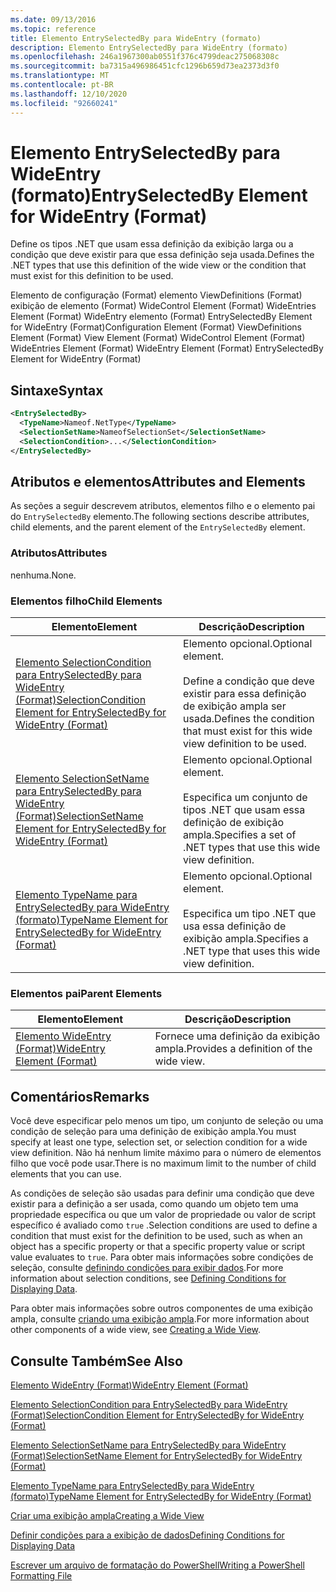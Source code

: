 ```yaml
---
ms.date: 09/13/2016
ms.topic: reference
title: Elemento EntrySelectedBy para WideEntry (formato)
description: Elemento EntrySelectedBy para WideEntry (formato)
ms.openlocfilehash: 246a1967300ab0551f376c4799deac275068308c
ms.sourcegitcommit: ba7315a496986451cfc1296b659d73ea2373d3f0
ms.translationtype: MT
ms.contentlocale: pt-BR
ms.lasthandoff: 12/10/2020
ms.locfileid: "92660241"
---
```

# <a name="entryselectedby-element-for-wideentry-format"></a><span data-ttu-id="fbed7-103">Elemento EntrySelectedBy para WideEntry (formato)</span><span class="sxs-lookup"><span data-stu-id="fbed7-103">EntrySelectedBy Element for WideEntry (Format)</span></span>

<span data-ttu-id="fbed7-104">Define os tipos .NET que usam essa definição da exibição larga ou a condição que deve existir para que essa definição seja usada.</span><span class="sxs-lookup"><span data-stu-id="fbed7-104">Defines the .NET types that use this definition of the wide view or the condition that must exist for this definition to be used.</span></span>

<span data-ttu-id="fbed7-105">Elemento de configuração (Format) elemento ViewDefinitions (Format) exibição de elemento (Format) WideControl Element (Format) WideEntries Element (Format) WideEntry elemento (Format) EntrySelectedBy Element for WideEntry (Format)</span><span class="sxs-lookup"><span data-stu-id="fbed7-105">Configuration Element (Format) ViewDefinitions Element (Format) View Element (Format) WideControl Element (Format) WideEntries Element (Format) WideEntry Element (Format) EntrySelectedBy Element for WideEntry (Format)</span></span>

## <a name="syntax"></a><span data-ttu-id="fbed7-106">Sintaxe</span><span class="sxs-lookup"><span data-stu-id="fbed7-106">Syntax</span></span>

```xml
<EntrySelectedBy>
  <TypeName>Nameof.NetType</TypeName>
  <SelectionSetName>NameofSelectionSet</SelectionSetName>
  <SelectionCondition>...</SelectionCondition>
</EntrySelectedBy>
```

## <a name="attributes-and-elements"></a><span data-ttu-id="fbed7-107">Atributos e elementos</span><span class="sxs-lookup"><span data-stu-id="fbed7-107">Attributes and Elements</span></span>

<span data-ttu-id="fbed7-108">As seções a seguir descrevem atributos, elementos filho e o elemento pai do `EntrySelectedBy` elemento.</span><span class="sxs-lookup"><span data-stu-id="fbed7-108">The following sections describe attributes, child elements, and the parent element of the `EntrySelectedBy` element.</span></span>

### <a name="attributes"></a><span data-ttu-id="fbed7-109">Atributos</span><span class="sxs-lookup"><span data-stu-id="fbed7-109">Attributes</span></span>

<span data-ttu-id="fbed7-110">nenhuma.</span><span class="sxs-lookup"><span data-stu-id="fbed7-110">None.</span></span>

### <a name="child-elements"></a><span data-ttu-id="fbed7-111">Elementos filho</span><span class="sxs-lookup"><span data-stu-id="fbed7-111">Child Elements</span></span>

|<span data-ttu-id="fbed7-112">Elemento</span><span class="sxs-lookup"><span data-stu-id="fbed7-112">Element</span></span>|<span data-ttu-id="fbed7-113">Descrição</span><span class="sxs-lookup"><span data-stu-id="fbed7-113">Description</span></span>|
|-------------|-----------------|
|[<span data-ttu-id="fbed7-114">Elemento SelectionCondition para EntrySelectedBy para WideEntry (Format)</span><span class="sxs-lookup"><span data-stu-id="fbed7-114">SelectionCondition Element for EntrySelectedBy for WideEntry (Format)</span></span>](./selectioncondition-element-for-entryselectedby-for-widecontrol-format.md)|<span data-ttu-id="fbed7-115">Elemento opcional.</span><span class="sxs-lookup"><span data-stu-id="fbed7-115">Optional element.</span></span><br /><br /> <span data-ttu-id="fbed7-116">Define a condição que deve existir para essa definição de exibição ampla ser usada.</span><span class="sxs-lookup"><span data-stu-id="fbed7-116">Defines the condition that must exist for this wide view definition to be used.</span></span>|
|[<span data-ttu-id="fbed7-117">Elemento SelectionSetName para EntrySelectedBy para WideEntry (Format)</span><span class="sxs-lookup"><span data-stu-id="fbed7-117">SelectionSetName Element for EntrySelectedBy for WideEntry (Format)</span></span>](./selectionsetname-element-for-entryselectedby-for-widecontrol-format.md)|<span data-ttu-id="fbed7-118">Elemento opcional.</span><span class="sxs-lookup"><span data-stu-id="fbed7-118">Optional element.</span></span><br /><br /> <span data-ttu-id="fbed7-119">Especifica um conjunto de tipos .NET que usam essa definição de exibição ampla.</span><span class="sxs-lookup"><span data-stu-id="fbed7-119">Specifies a set of .NET types that use this wide view definition.</span></span>|
|[<span data-ttu-id="fbed7-120">Elemento TypeName para EntrySelectedBy para WideEntry (formato)</span><span class="sxs-lookup"><span data-stu-id="fbed7-120">TypeName Element for EntrySelectedBy for WideEntry (Format)</span></span>](./typename-element-for-entryselectedby-for-wideentry-format.md)|<span data-ttu-id="fbed7-121">Elemento opcional.</span><span class="sxs-lookup"><span data-stu-id="fbed7-121">Optional element.</span></span><br /><br /> <span data-ttu-id="fbed7-122">Especifica um tipo .NET que usa essa definição de exibição ampla.</span><span class="sxs-lookup"><span data-stu-id="fbed7-122">Specifies a .NET type that uses this wide view definition.</span></span>|

### <a name="parent-elements"></a><span data-ttu-id="fbed7-123">Elementos pai</span><span class="sxs-lookup"><span data-stu-id="fbed7-123">Parent Elements</span></span>

|<span data-ttu-id="fbed7-124">Elemento</span><span class="sxs-lookup"><span data-stu-id="fbed7-124">Element</span></span>|<span data-ttu-id="fbed7-125">Descrição</span><span class="sxs-lookup"><span data-stu-id="fbed7-125">Description</span></span>|
|-------------|-----------------|
|[<span data-ttu-id="fbed7-126">Elemento WideEntry (Format)</span><span class="sxs-lookup"><span data-stu-id="fbed7-126">WideEntry Element (Format)</span></span>](./wideentry-element-for-widecontrol-format.md)|<span data-ttu-id="fbed7-127">Fornece uma definição da exibição ampla.</span><span class="sxs-lookup"><span data-stu-id="fbed7-127">Provides a definition of the wide view.</span></span>|

## <a name="remarks"></a><span data-ttu-id="fbed7-128">Comentários</span><span class="sxs-lookup"><span data-stu-id="fbed7-128">Remarks</span></span>

<span data-ttu-id="fbed7-129">Você deve especificar pelo menos um tipo, um conjunto de seleção ou uma condição de seleção para uma definição de exibição ampla.</span><span class="sxs-lookup"><span data-stu-id="fbed7-129">You must specify at least one type, selection set, or selection condition for a wide view definition.</span></span> <span data-ttu-id="fbed7-130">Não há nenhum limite máximo para o número de elementos filho que você pode usar.</span><span class="sxs-lookup"><span data-stu-id="fbed7-130">There is no maximum limit to the number of child elements that you can use.</span></span>

<span data-ttu-id="fbed7-131">As condições de seleção são usadas para definir uma condição que deve existir para a definição a ser usada, como quando um objeto tem uma propriedade específica ou que um valor de propriedade ou valor de script específico é avaliado como `true` .</span><span class="sxs-lookup"><span data-stu-id="fbed7-131">Selection conditions are used to define a condition that must exist for the definition to be used, such as when an object has a specific property or that a specific property value or script value evaluates to `true`.</span></span> <span data-ttu-id="fbed7-132">Para obter mais informações sobre condições de seleção, consulte [definindo condições para exibir dados](./defining-conditions-for-displaying-data.md).</span><span class="sxs-lookup"><span data-stu-id="fbed7-132">For more information about selection conditions, see [Defining Conditions for Displaying Data](./defining-conditions-for-displaying-data.md).</span></span>

<span data-ttu-id="fbed7-133">Para obter mais informações sobre outros componentes de uma exibição ampla, consulte [criando uma exibição ampla](./creating-a-wide-view.md).</span><span class="sxs-lookup"><span data-stu-id="fbed7-133">For more information about other components of a wide view, see [Creating a Wide View](./creating-a-wide-view.md).</span></span>

## <a name="see-also"></a><span data-ttu-id="fbed7-134">Consulte Também</span><span class="sxs-lookup"><span data-stu-id="fbed7-134">See Also</span></span>

[<span data-ttu-id="fbed7-135">Elemento WideEntry (Format)</span><span class="sxs-lookup"><span data-stu-id="fbed7-135">WideEntry Element (Format)</span></span>](./wideentry-element-for-widecontrol-format.md)

[<span data-ttu-id="fbed7-136">Elemento SelectionCondition para EntrySelectedBy para WideEntry (Format)</span><span class="sxs-lookup"><span data-stu-id="fbed7-136">SelectionCondition Element for EntrySelectedBy for WideEntry (Format)</span></span>](./selectioncondition-element-for-entryselectedby-for-widecontrol-format.md)

[<span data-ttu-id="fbed7-137">Elemento SelectionSetName para EntrySelectedBy para WideEntry (Format)</span><span class="sxs-lookup"><span data-stu-id="fbed7-137">SelectionSetName Element for EntrySelectedBy for WideEntry (Format)</span></span>](./selectionsetname-element-for-entryselectedby-for-widecontrol-format.md)

[<span data-ttu-id="fbed7-138">Elemento TypeName para EntrySelectedBy para WideEntry (formato)</span><span class="sxs-lookup"><span data-stu-id="fbed7-138">TypeName Element for EntrySelectedBy for WideEntry (Format)</span></span>](./typename-element-for-entryselectedby-for-wideentry-format.md)

[<span data-ttu-id="fbed7-139">Criar uma exibição ampla</span><span class="sxs-lookup"><span data-stu-id="fbed7-139">Creating a Wide View</span></span>](./creating-a-wide-view.md)

[<span data-ttu-id="fbed7-140">Definir condições para a exibição de dados</span><span class="sxs-lookup"><span data-stu-id="fbed7-140">Defining Conditions for Displaying Data</span></span>](./defining-conditions-for-displaying-data.md)

[<span data-ttu-id="fbed7-141">Escrever um arquivo de formatação do PowerShell</span><span class="sxs-lookup"><span data-stu-id="fbed7-141">Writing a PowerShell Formatting File</span></span>](./writing-a-powershell-formatting-file.md)
